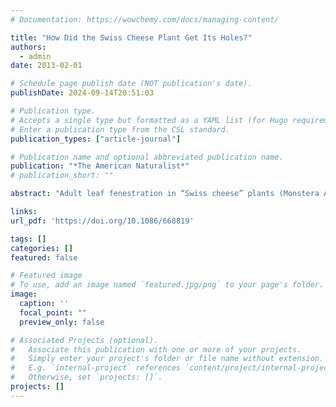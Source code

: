 ```yaml
---
# Documentation: https://wowchemy.com/docs/managing-content/

title: "How Did the Swiss Cheese Plant Get Its Holes?"
authors: 
  - admin
date: 2013-02-01

# Schedule page publish date (NOT publication's date).
publishDate: 2024-09-14T20:51:03

# Publication type.
# Accepts a single type but formatted as a YAML list (for Hugo requirements).
# Enter a publication type from the CSL standard.
publication_types: ["article-journal"]

# Publication name and optional abbreviated publication name.
publication: "*The American Naturalist*"
# publication_short: ""

abstract: "Adult leaf fenestration in “Swiss cheese” plants (Monstera Adans.) is an unusual leaf shape trait lacking a convincing evolutionary explanation. Monstera are secondary hemiepiphytes that inhabit the understory of tropical rainforests, where photosynthesis from sunﬂecks often makes up a large proportion of daily carbon assimilation. Here I present a simple model of leaf-level photosynthesis and whole-plant canopy dynamics in a stochastic light environment. The model demonstrates that leaf fenestration can reduce the variance in plant growth and thereby increase geometric mean ﬁtness. This growth-variance hypothesis also suggests explanations for conspicuous ontogenetic changes in leaf morphology (heteroblasty) in Monstera, as well as the absence of leaf fenestration in cooccurring juvenile tree species. The model provides a testable hypothesis of the adaptive signiﬁcance of a unique leaf shape and illustrates how variance in growth rate could be an important factor shaping plant morphology and physiology."

links:
url_pdf: 'https://doi.org/10.1086/668819'

tags: []
categories: []
featured: false

# Featured image
# To use, add an image named `featured.jpg/png` to your page's folder. 
image:
  caption: ''
  focal_point: ""
  preview_only: false

# Associated Projects (optional).
#   Associate this publication with one or more of your projects.
#   Simply enter your project's folder or file name without extension.
#   E.g. `internal-project` references `content/project/internal-project/index.md`.
#   Otherwise, set `projects: []`.
projects: []
---
```

